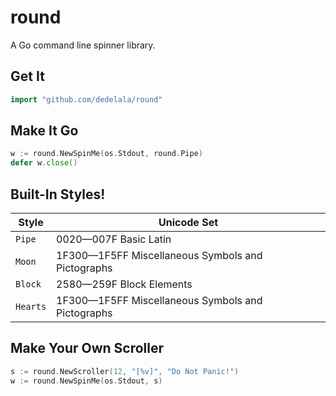 # round
A Go command line spinner library.

## Get It

```go
import "github.com/dedelala/round"
```

## Make It Go

```go
w := round.NewSpinMe(os.Stdout, round.Pipe)
defer w.close()
```

## Built-In Styles!

Style    | Unicode Set
-------- | -----------
`Pipe`   | 0020—007F Basic Latin
`Moon`   | 1F300—1F5FF Miscellaneous Symbols and Pictographs
`Block`  | 2580—259F Block Elements
`Hearts` | 1F300—1F5FF Miscellaneous Symbols and Pictographs

## Make Your Own Scroller

```go
s := round.NewScroller(12, "[%v]", "Do Not Panic!")
w := round.NewSpinMe(os.Stdout, s)
```
